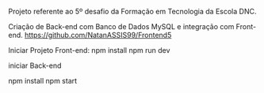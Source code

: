 Projeto referente ao 5º desafio da Formação em Tecnologia da Escola DNC.

Criação de Back-end com Banco de Dados MySQL e integração com Front-end. 
https://github.com/NatanASSIS99/Frontend5

Iniciar Projeto Front-end:
  npm install
  npm run dev

iniciar Back-end

  npm install
  npm start

